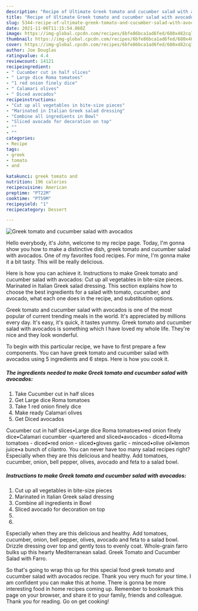 ```yaml
---
description: "Recipe of Ultimate Greek tomato and cucumber salad with avocados"
title: "Recipe of Ultimate Greek tomato and cucumber salad with avocados"
slug: 5344-recipe-of-ultimate-greek-tomato-and-cucumber-salad-with-avocados
date: 2021-11-06T11:15:54.868Z
image: https://img-global.cpcdn.com/recipes/6bfe86bca1ad6fed/680x482cq70/greek-tomato-and-cucumber-salad-with-avocados-recipe-main-photo.jpg
thumbnail: https://img-global.cpcdn.com/recipes/6bfe86bca1ad6fed/680x482cq70/greek-tomato-and-cucumber-salad-with-avocados-recipe-main-photo.jpg
cover: https://img-global.cpcdn.com/recipes/6bfe86bca1ad6fed/680x482cq70/greek-tomato-and-cucumber-salad-with-avocados-recipe-main-photo.jpg
author: Joe Douglas
ratingvalue: 4.4
reviewcount: 14121
recipeingredient:
- " Cucumber cut in half slices"
- " Large dice Roma tomatoes"
- "1 red onion finely dice"
- " Calamari olives"
- " Diced avocados"
recipeinstructions:
- "Cut up all vegetables in bite-size pieces"
- "Marinated in Italian Greek salad dressing"
- "Combine all ingredients in Bowl"
- "Sliced avocado for decoration on top"
- ""
- ""
categories:
- Recipe
tags:
- greek
- tomato
- and

katakunci: greek tomato and 
nutrition: 196 calories
recipecuisine: American
preptime: "PT22M"
cooktime: "PT59M"
recipeyield: "1"
recipecategory: Dessert

---
```



![Greek tomato and cucumber salad with avocados](https://img-global.cpcdn.com/recipes/6bfe86bca1ad6fed/680x482cq70/greek-tomato-and-cucumber-salad-with-avocados-recipe-main-photo.jpg)

Hello everybody, it's John, welcome to my recipe page. Today, I'm gonna show you how to make a distinctive dish, greek tomato and cucumber salad with avocados. One of my favorites food recipes. For mine, I'm gonna make it a bit tasty. This will be really delicious.

Here is how you can achieve it. Instructions to make Greek tomato and cucumber salad with avocados: Cut up all vegetables in bite-size pieces. Marinated in Italian Greek salad dressing. This section explains how to choose the best ingredients for a salad with tomato, cucumber, and avocado, what each one does in the recipe, and substitution options.

Greek tomato and cucumber salad with avocados is one of the most popular of current trending meals in the world. It's appreciated by millions every day. It's easy, it's quick, it tastes yummy. Greek tomato and cucumber salad with avocados is something which I have loved my whole life. They're nice and they look wonderful.


To begin with this particular recipe, we have to first prepare a few components. You can have greek tomato and cucumber salad with avocados using 5 ingredients and 6 steps. Here is how you cook it.

<!--inarticleads1-->

##### The ingredients needed to make Greek tomato and cucumber salad with avocados:

1. Take  Cucumber cut in half slices
1. Get  Large dice Roma tomatoes
1. Take 1 red onion finely dice
1. Make ready  Calamari olives
1. Get  Diced avocados


Cucumber cut in half slices•Large dice Roma tomatoes•red onion finely dice•Calamari cucumber -quartered and sliced•avocados - diced•Roma tomatoes - diced•red onion - sliced•gloves garlic - minced•olive oil•lemon juice•a bunch of cilantro. You can never have too many salad recipes right? Especially when they are this delicious and healthy. Add tomatoes, cucumber, onion, bell pepper, olives, avocado and feta to a salad bowl. 

<!--inarticleads2-->

##### Instructions to make Greek tomato and cucumber salad with avocados:

1. Cut up all vegetables in bite-size pieces
1. Marinated in Italian Greek salad dressing
1. Combine all ingredients in Bowl
1. Sliced avocado for decoration on top
1. 
1. 


Especially when they are this delicious and healthy. Add tomatoes, cucumber, onion, bell pepper, olives, avocado and feta to a salad bowl. Drizzle dressing over top and gently toss to evenly coat. Whole-grain farro bulks up this hearty Mediterranean salad. Greek Tomato and Cucumber Salad with Farro. 

So that's going to wrap this up for this special food greek tomato and cucumber salad with avocados recipe. Thank you very much for your time. I am confident you can make this at home. There is gonna be more interesting food in home recipes coming up. Remember to bookmark this page on your browser, and share it to your family, friends and colleague. Thank you for reading. Go on get cooking!

